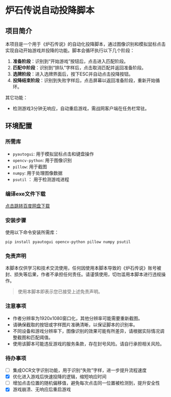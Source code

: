 # 炉石传说自动投降脚本

## 项目简介
本项目是一个用于《炉石传说》的自动化投降脚本，通过图像识别和模拟鼠标点击实现自动开始游戏并投降的功能。脚本会循环执行以下几个阶段：
1. **准备阶段**：识别到“开始游戏”按钮后，点击进入匹配阶段。
2. **匹配中阶段**：识别到“排队”字样后，点击取消匹配并返回准备阶段。
3. **选牌阶段**：进入选牌界面后，按下ESC并自动点击投降按钮。
4. **投降结束阶段**：识别到失败字样后，点击屏幕以返回准备阶段，重新开始循环。

其它功能：
+ 检测游戏3分钟无响应，自动重启游戏，需战网客户端在任务栏常驻。

## 环境配置

### 所需库
- `pyautogui`: 用于模拟鼠标点击和键盘操作
- `opencv-python`: 用于图像识别
- `pillow`: 用于截图
- `numpy`: 用于处理图像数据
- `psutil` ： 用于检测游戏进程
### 编译exe文件下载

[点击跳转百度网盘下载](https://pan.baidu.com/s/1SNLas159_l7JqjBWty-Vlg?pwd=vrpi)

### 安装步骤
使用以下命令安装所需库：
```bash
pip install pyautogui opencv-python pillow numpy psutil
```
### 免责声明

本脚本仅供学习和技术交流使用，任何因使用本脚本导致的《炉石传说》账号被封、损失等后果，作者不承担任何责任。请谨慎使用，切勿滥用本脚本进行违规操作。

> 使用本脚本即表示您已接受上述免责声明。

### 注意事项

- 作者分辨率为1920x1080窗口化，其他分辨率可能需要重新截图。
- 请确保截取的按钮或字样图片准确清晰，以保证脚本的识别率。
- 不同设备和游戏分辨率下，图像识别的效果可能有所差异，请根据实际情况调整截图和匹配阈值。
- 使用该脚本可能违反游戏的服务条款，存在封号风险。请自行承担相关风险。

### 待办事项

- [ ] 集成OCR文字识别功能，用于识别“失败”字样，进一步提升流程速度
- [x] 优化进入游戏后快速投降的逻辑，缩短响应时间
- [ ] 增加点击位置的随机偏移值，避免每次点击同一位置被检测到，提升安全性
- [x] 游戏崩溃、无响应后重启游戏
